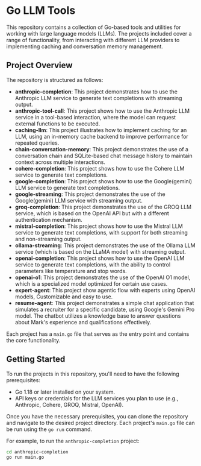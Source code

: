 # Go LLM Tools

This repository contains a collection of Go-based tools and utilities for working with large language models (LLMs). The projects included cover a range of functionality, from interacting with different LLM providers to implementing caching and conversation memory management.

## Project Overview

The repository is structured as follows:

- **anthropic-completion**: This project demonstrates how to use the Anthropic LLM service to generate text completions with streaming output.
- **anthropic-tool-call**: This project shows how to use the Anthropic LLM service in a tool-based interaction, where the model can request external functions to be executed.
- **caching-llm**: This project illustrates how to implement caching for an LLM, using an in-memory cache backend to improve performance for repeated queries.
- **chain-conversation-memory**: This project demonstrates the use of a conversation chain and SQLite-based chat message history to maintain context across multiple interactions.
- **cohere-completion**: This project shows how to use the Cohere LLM service to generate text completions.
- **google-completion**: This project shows how to use the Google(gemini) LLM service to generate text completions.
- **google-streaming**: This project demonstrates the use of the Google(gemini) LLM service with streaming output.
- **groq-completion**: This project demonstrates the use of the GROQ LLM service, which is based on the OpenAI API but with a different authentication mechanism.
- **mistral-completion**: This project shows how to use the Mistral LLM service to generate text completions, with support for both streaming and non-streaming output.
- **ollama-streaming**: This project demonstrates the use of the Ollama LLM service (which is based on the LLaMA model) with streaming output.
- **openai-completion**: This project shows how to use the OpenAI LLM service to generate text completions, with the ability to control parameters like temperature and stop words.
- **openai-o1**: This project demonstrates the use of the OpenAI O1 model, which is a specialized model optimized for certain use cases.
- **expert-agent**: This project show agentic flow with experts using OpenAI models, Customizable and easy to use.
- **resume-agent**: This project demonstrates a simple chat application that simulates a recruiter for a specific candidate, using Google's Gemini Pro model. The chatbot utilizes a knowledge base to answer questions about Mark's experience and qualifications effectively.

Each project has a `main.go` file that serves as the entry point and contains the core functionality.

## Getting Started

To run the projects in this repository, you'll need to have the following prerequisites:

- Go 1.18 or later installed on your system.
- API keys or credentials for the LLM services you plan to use (e.g., Anthropic, Cohere, GROQ, Mistral, OpenAI).

Once you have the necessary prerequisites, you can clone the repository and navigate to the desired project directory. Each project's `main.go` file can be run using the `go run` command.

For example, to run the `anthropic-completion` project:

```bash
cd anthropic-completion
go run main.go
```